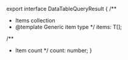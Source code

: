 export interface DataTableQueryResult<T> {
  /**
   * Items collection
   * @template Generic item type
   */
  items: T[];

  /**
   * Item count
   */
  count: number;
}

